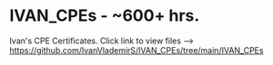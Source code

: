 # IVAN_CPEs - ~600+ hrs. 
Ivan's CPE Certificates. 
Click link to view files --> https://github.com/IvanVlademirS/IVAN_CPEs/tree/main/IVAN_CPEs
